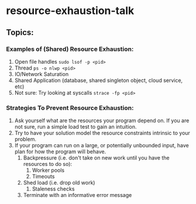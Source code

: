 # resource-exhaustion-talk

## Topics:

### Examples of (Shared) Resource Exhaustion:
1. Open file handles `sudo lsof -p <pid>`
2. Thread `ps -o nlwp <pid>`
3. IO/Network Saturation
4. Shared Application (database, shared singleton object, cloud service, etc)
5. Not sure: Try looking at syscalls `strace -fp <pid>`

### Strategies To Prevent Resource Exhaustion:
1. Ask yourself what are the resources your program depend on. If you are not sure, run a simple load test to gain an intuition.
2. Try to have your solution model the resource constraints intrinsic to your problem.
3. If your program can run on a large, or potentially unbounded input, have plan for how the program will behave.
    1. Backpressure (i.e. don't take on new work until you have the resources to do so):
        1. Worker pools
        2. Timeouts
    2. Shed load (i.e. drop old work)
        1. Staleness checks
    3. Terminate with an informative error message
